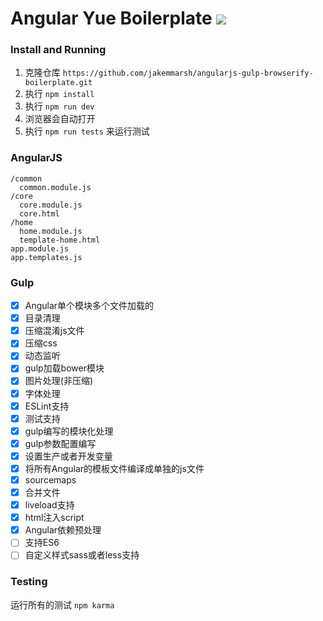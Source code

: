 # Angular Yue Boilerplate [![](https://travis-ci.org/techbirds/angular-yue-boilerplate.svg)](https://travis-ci.org/techbirds/angular-yue-boilerplate)

### Install and Running

1. 克隆仓库 `https://github.com/jakemmarsh/angularjs-gulp-browserify-boilerplate.git`
2. 执行 `npm install`
3. 执行 `npm run dev`
4. 浏览器会自动打开
5. 执行 `npm run tests` 来运行测试

### AngularJS

```
/common
  common.module.js
/core
  core.module.js
  core.html
/home
  home.module.js
  template-home.html
app.module.js
app.templates.js
```

### Gulp

- [x] Angular单个模块多个文件加载的
- [x] 目录清理
- [x] 压缩混淆js文件
- [x] 压缩css
- [x] 动态监听
- [x] gulp加载bower模块
- [x] 图片处理(非压缩)
- [x] 字体处理
- [x] ESLint支持
- [x] 测试支持
- [x] gulp编写的模块化处理
- [x] gulp参数配置编写
- [x] 设置生产或者开发变量
- [x] 将所有Angular的模板文件编译成单独的js文件
- [x] sourcemaps
- [x] 合并文件
- [x] liveload支持
- [x] html注入script
- [x] Angular依赖预处理
- [ ] 支持ES6
- [ ] 自定义样式sass或者less支持

### Testing

运行所有的测试 `npm karma`


